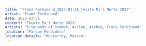 ```yaml
---
title: "Franz Ferdinand_2023-03-31_Tecate Pa'l Norte 2023"
artist: "Franz Ferdinand"
date: 2023-03-31
concert: "Tecate Pa'l Norte 2023"
artists: "5 Seconds of Summer, Aczino, Airbag, Franz Ferdinand"
location: "Parque Fundidora"
location_details: "Monterrey, Mexico"
---
```

